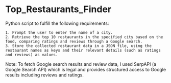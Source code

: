 # Top_Restaurants_Finder

Python script to fulfill the following requirements:

	1. Prompt the user to enter the name of a city.
	2. Retrieve the top 10 restaurants in the specified city based on the food, comparing ratings and reviews through a Google search.
	3. Store the collected restaurant data in a JSON file, using the restaurant names as keys and their relevant details (such as ratings and reviews) as values.
Note:
To fetch Google search results and review data, I used SerpAPI (a Google Search API) which is legal and provides structured access to Google results including reviews and ratings.

